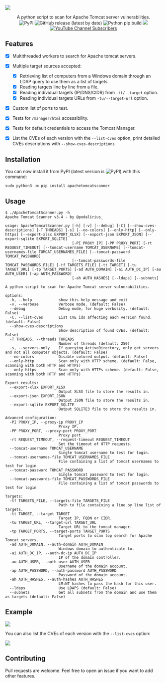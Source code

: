 ![](./.github/banner.png)

<p align="center">
  A python script to scan for Apache Tomcat server vulnerabilities.
  <br>
  <img alt="PyPI" src="https://img.shields.io/pypi/v/apachetomcatscanner">
  <img alt="GitHub release (latest by date)" src="https://img.shields.io/github/v/release/p0dalirius/ApacheTomcatScanner">
  <img alt="Python pip build" src="https://github.com/p0dalirius/ApacheTomcatScanner/actions/workflows/python-pip-build.yml/badge.svg">
  <a href="https://twitter.com/intent/follow?screen_name=podalirius_" title="Follow"><img src="https://img.shields.io/twitter/follow/podalirius_?label=Podalirius&style=social"></a>
  <a href="https://www.youtube.com/c/Podalirius_?sub_confirmation=1" title="Subscribe"><img alt="YouTube Channel Subscribers" src="https://img.shields.io/youtube/channel/subscribers/UCF_x5O7CSfr82AfNVTKOv_A?style=social"></a>
  <br>
</p>

## Features

 - [x] Multithreaded workers to search for Apache tomcat servers.
 - [x] Multiple target sources accepted:
    + [x] Retrieving list of computers from a Windows domain through an LDAP query to use them as a list of targets.
    + [x] Reading targets line by line from a file.
    + [x] Reading individual targets (IP/DNS/CIDR) from `-tt/--target` option. 
    + [x] Reading individual targets URLs from `-tu/--target-url` option. 
 - [x] Custom list of ports to test.
 - [x] Tests for `/manager/html` accessibility.
 - [x] Tests for default credentials to access the Tomcat Manager.
 - [x] List the CVEs of each version with the `--list-cves` option, print detailed CVEs descriptions with `--show-cves-descriptions`


## Installation

You can now install it from PyPI (latest version is <img alt="PyPI" src="https://img.shields.io/pypi/v/apachetomcatscanner">) with this command:

```
sudo python3 -m pip install apachetomcatscanner
```

## Usage

```
$ ./ApacheTomcatScanner.py -h
Apache Tomcat Scanner v3.4 - by @podalirius_

usage: ApacheTomcatScanner.py [-h] [-v] [--debug] [-C] [--show-cves-descriptions] [-T THREADS] [-s] [--no-colors] [--only-http] [--only-https] [--export-xlsx EXPORT_XLSX] [--export-json EXPORT_JSON] [--export-sqlite EXPORT_SQLITE]
                              [-PI PROXY_IP] [-PP PROXY_PORT] [-rt REQUEST_TIMEOUT] [--tomcat-username TOMCAT_USERNAME] [--tomcat-usernames-file TOMCAT_USERNAMES_FILE] [--tomcat-password TOMCAT_PASSWORD]
                              [--tomcat-passwords-file TOMCAT_PASSWORDS_FILE] [-tf TARGETS_FILE] [-tt TARGET] [-tu TARGET_URL] [-tp TARGET_PORTS] [-ad AUTH_DOMAIN] [-ai AUTH_DC_IP] [-au AUTH_USER] [-ap AUTH_PASSWORD]
                              [-ah AUTH_HASHES] [--ldaps] [--subnets]

A python script to scan for Apache Tomcat server vulnerabilities.

options:
  -h, --help            show this help message and exit
  -v, --verbose         Verbose mode. (default: False)
  --debug               Debug mode, for huge verbosity. (default: False)
  -C, --list-cves       List CVE ids affecting each version found. (default: False)
  --show-cves-descriptions
                        Show description of found CVEs. (default: False)
  -T THREADS, --threads THREADS
                        Number of threads (default: 250)
  -s, --servers-only    If querying ActiveDirectory, only get servers and not all computer objects. (default: False)
  --no-colors           Disable colored output. (default: False)
  --only-http           Scan only with HTTP scheme. (default: False, scanning with both HTTP and HTTPs)
  --only-https          Scan only with HTTPs scheme. (default: False, scanning with both HTTP and HTTPs)

Export results:
  --export-xlsx EXPORT_XLSX
                        Output XLSX file to store the results in.
  --export-json EXPORT_JSON
                        Output JSON file to store the results in.
  --export-sqlite EXPORT_SQLITE
                        Output SQLITE3 file to store the results in.

Advanced configuration:
  -PI PROXY_IP, --proxy-ip PROXY_IP
                        Proxy IP.
  -PP PROXY_PORT, --proxy-port PROXY_PORT
                        Proxy port
  -rt REQUEST_TIMEOUT, --request-timeout REQUEST_TIMEOUT
                        Set the timeout of HTTP requests.
  --tomcat-username TOMCAT_USERNAME
                        Single tomcat username to test for login.
  --tomcat-usernames-file TOMCAT_USERNAMES_FILE
                        File containing a list of tomcat usernames to test for login
  --tomcat-password TOMCAT_PASSWORD
                        Single tomcat password to test for login.
  --tomcat-passwords-file TOMCAT_PASSWORDS_FILE
                        File containing a list of tomcat passwords to test for login

Targets:
  -tf TARGETS_FILE, --targets-file TARGETS_FILE
                        Path to file containing a line by line list of targets.
  -tt TARGET, --target TARGET
                        Target IP, FQDN or CIDR.
  -tu TARGET_URL, --target-url TARGET_URL
                        Target URL to the tomcat manager.
  -tp TARGET_PORTS, --target-ports TARGET_PORTS
                        Target ports to scan top search for Apache Tomcat servers.
  -ad AUTH_DOMAIN, --auth-domain AUTH_DOMAIN
                        Windows domain to authenticate to.
  -ai AUTH_DC_IP, --auth-dc-ip AUTH_DC_IP
                        IP of the domain controller.
  -au AUTH_USER, --auth-user AUTH_USER
                        Username of the domain account.
  -ap AUTH_PASSWORD, --auth-password AUTH_PASSWORD
                        Password of the domain account.
  -ah AUTH_HASHES, --auth-hashes AUTH_HASHES
                        LM:NT hashes to pass the hash for this user.
  --ldaps               Use LDAPS (default: False)
  --subnets             Get all subnets from the domain and use them as targets (default: False)
```

## Example

![](./.github/example.png)

You can also list the CVEs of each version with the `--list-cves` option:

![](./.github/example_list_cves.png)

## Contributing

Pull requests are welcome. Feel free to open an issue if you want to add other features.
